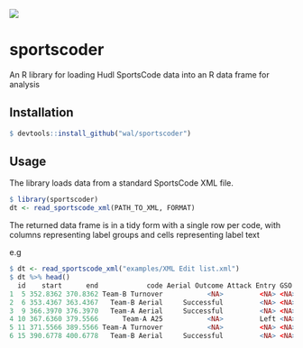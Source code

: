 ![](https://static.hudl.com/craft/logos/logo-sportscode.png?mtime=20160303123643)

# sportscoder
An R library for loading Hudl SportsCode data into an R data frame for analysis

## Installation

```r
$ devtools::install_github("wal/sportscoder")
```

## Usage

The library loads data from a standard SportsCode XML file.

```r
$ library(sportscoder)
dt <- read_sportscode_xml(PATH_TO_XML, FORMAT)
```

The returned data frame is in a tidy form with a single row per code, with columns representing label groups and cells representing label text

e.g

```r
$ dt <- read_sportscode_xml("examples/XML Edit list.xml")
$ dt %>% head()
  id    start      end            code Aerial Outcome Attack Entry GSO PCA Momentum Quarter   TO Location
1  5 352.8362 370.8362 Team-B Turnover           <NA>         <NA> <NA>         <NA>        Q1 TO Defense 50
2  6 353.4367 363.4367   Team-B Aerial     Successful         <NA> <NA>         <NA>        Q1          <NA>
3  9 366.3970 376.3970   Team-A Aerial     Successful         <NA> <NA>         <NA>        Q1          <NA>
4 10 367.6360 379.5566      Team-A A25           <NA>         Left <NA>         <NA>        Q1          <NA>
5 11 371.5566 389.5566 Team-A Turnover           <NA>         <NA> <NA>         <NA>        Q1  TO Attack 25
6 15 390.6778 400.6778   Team-B Aerial     Successful         <NA> <NA>         <NA>        Q1          <NA>

```

